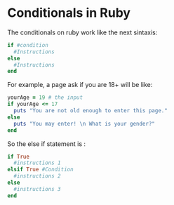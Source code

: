 # Conditionals in Ruby
The conditionals on ruby work like the next sintaxis:
```Ruby
if #condition
  #Instructions
else
  #Instructions
end
```
For example, a page ask if you are 18+ will be like:
```Ruby
yourAge = 19 # the input
if yourAge <= 17
  puts "You are not old enough to enter this page."
else
  puts "You may enter! \n What is your gender?"
end
```
So the else if statement is :
```Ruby
if True
  #instructions 1
elsif True #Condition
  #instructions 2
else
  #instructions 3
end
```
